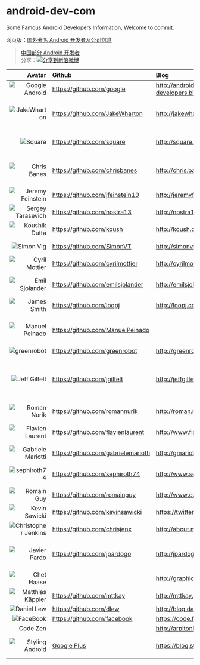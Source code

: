android-dev-com  
==========  
Some Famous Android Developers Information,  Welcome to [commit](https://github.com/android-cn/android-dev-com/wiki "Standard of adding and editing content").  

网页版：[国外著名 Android 开发者及公司信息 ](http://codekk.com/blogs/detail/codeKK/%E5%9B%BD%E5%A4%96%E8%91%97%E5%90%8D%20Android%20%E5%BC%80%E5%8F%91%E8%80%85%E5%8F%8A%E5%85%AC%E5%8F%B8%E4%BF%A1%E6%81%AF)  
>[中国部分 Android 开发者](https://github.com/android-cn/android-dev-cn)  
>分享：<a href="http://service.weibo.com/share/share.php?url=https%3A%2F%2Fgithub.com%2Fandroid-cn%2Fandroid-dev-com&title=%E5%9B%BD%E5%A4%96%E8%91%97%E5%90%8D+Android+%E5%BC%80%E5%8F%91%E8%80%85+Github+%E5%92%8C%E5%8D%9A%E5%AE%A2%E5%9C%B0%E5%9D%80%EF%BC%8C%E6%AC%A2%E8%BF%8E%E8%A1%A5%E5%85%85%E5%92%8C%E6%8E%A8%E8%8D%90+%40Trinea+&appkey=1657413438&searchPic=true" target="_blank" title="分享到新浪微博" style="width:100%"><img src="http://farm8.staticflickr.com/7342/13103239365_e5cd37fbac_o.png" title="分享到新浪微博"/></a>  

Avatar  | Github | Blog | Description
-------------: | :------------- | :------------- | :------------- 
![Google Android](https://avatars3.githubusercontent.com/u/1342004?s=80 "Google Android") | https://github.com/google | http://android-developers.blogspot.com/ |  Google Android Developers Blog
![JakeWharton](https://avatars0.githubusercontent.com/u/66577?s=80 "JakeWharton") | https://github.com/JakeWharton | http://jakewharton.com/ |  ActionBarSherlock, Android-ViewPagerIndicator, Nine Old Androids, butterknife
![Square](https://avatars0.githubusercontent.com/u/82592?s=80 "Square") | https://github.com/square   | http://square.github.io/ | okhttp, fest-android, android-times-square, picasso, dagger, spoon
![Chris Banes](https://avatars3.githubusercontent.com/u/227486?s=80 "Chris Banes")  | https://github.com/chrisbanes | http://chris.banes.me/ | ActionBar-PullToRefresh, PhotoView, Android-BitmapCache, Android-PullToRefresh
![Jeremy Feinstein](https://avatars0.githubusercontent.com/u/1269143?s=80 "Jeremy Feinstein") | https://github.com/jfeinstein10 | http://jeremyfeinstein.com/ | SlidingMenu, JazzyViewPager
![Sergey Tarasevich](https://avatars3.githubusercontent.com/u/1223348?s=80 "Sergey Tarasevich") | https://github.com/nostra13 | http://nostra13android.blogspot.com/ | Android-Universal-Image-Loader
![Koushik Dutta](https://avatars3.githubusercontent.com/u/73924?s=80 "Koushik Dutta") | https://github.com/koush   | http://koush.com/  | Superuser, AndroidAsync, UrlImageViewHelper  
![Simon Vig](https://avatars2.githubusercontent.com/u/549365?s=80 "Simon Vig") | https://github.com/SimonVT |  http://simonvt.net/ | android-menudrawer, MessageBar 
![Cyril Mottier](https://avatars1.githubusercontent.com/u/92794?s=80 "Cyril Mottier") | https://github.com/cyrilmottier |  http://cyrilmottier.com/ | GreenDroid, Polaris
![Emil Sjolander](https://avatars2.githubusercontent.com/u/1525924?s=80 "Emil Sjolander") | https://github.com/emilsjolander |  http://emilsjolander.se/ | StickyListHeaders, sprinkles, android-FlipView
![James Smith](https://avatars1.githubusercontent.com/u/104009?s=80 "James Smith") | https://github.com/loopj | http://loopj.com | android-async-http
![Manuel Peinado](https://avatars2.githubusercontent.com/u/2700015?s=80 "Manuel Peinado") |  https://github.com/ManuelPeinado  |   | FadingActionBar, GlassActionBar, RefreshActionItem, QuickReturnHeader
![greenrobot](https://avatars2.githubusercontent.com/u/242242?s=80 "greenrobot") | https://github.com/greenrobot | http://greenrobot.de/  | greenDAO, EventBus
![Jeff Gilfelt](https://avatars0.githubusercontent.com/u/175697?s=80 "Jeff Gilfelt") |  https://github.com/jgilfelt  |  http://jeffgilfelt.com  |  android-mapviewballoons, android-viewbadger, android-actionbarstylegenerator, android-sqlite-asset-helper
![Roman Nurik](https://avatars0.githubusercontent.com/u/100155?s=80 "Roman Nurik") | https://github.com/romannurik | http://roman.nurik.net/ | muzei, Android-SwipeToDismiss
![Flavien Laurent](https://avatars1.githubusercontent.com/u/4429434?s=80 "Flavien Laurent") | https://github.com/flavienlaurent | http://www.flavienlaurent.com | NotBoringActionBar, datetimepicker, discrollview
![Gabriele Mariotti](https://avatars0.githubusercontent.com/u/2583078?s=80 "Gabriele Mariotti") | https://github.com/gabrielemariotti | http://gmariotti.blogspot.it | cardslib, colorpickercollection
![sephiroth74](https://avatars0.githubusercontent.com/u/823858?s=80 "sephiroth74") | https://github.com/sephiroth74 |  http://www.sephiroth.it/ | ImageViewZoom, HorizontalVariableListView, AndroidWheel, purePDF
![Romain Guy](https://avatars0.githubusercontent.com/u/869684?s=80 "Romain Guy") | https://github.com/romainguy |  http://www.curious-creature.org   |  ViewServer
![Kevin Sawicki](https://avatars1.githubusercontent.com/u/671378?s=80 "Kevin Sawicki") | https://github.com/kevinsawicki | https://twitter.com/kevinsawicki | http-request
![Christopher Jenkins](https://avatars0.githubusercontent.com/u/1167793?s=80 "Christopher Jenkins") | https://github.com/chrisjenx | http://about.me/chris.jenkins | Calligraphy, ParallaxScrollView
![Javier Pardo](https://avatars0.githubusercontent.com/u/1172221?s=80 "Javier Pardo") |  https://github.com/jpardogo | http://jpardogo.com | ListBuddies, FlabbyListView, GoogleProgressBar, FadingActionBar
![Chet Haase](https://lh4.googleusercontent.com/-alRF2kfXilM/AAAAAAAAAAI/AAAAAAAAH4U/1yMUbANZ_YY/s80-c/photo.jpg "Chet Haase")  |    |  http://graphics-geek.blogspot.com/ | Android framework UI team
![Matthias Käppler](https://avatars2.githubusercontent.com/u/102802?s=80 "Matthias Käppler") | https://github.com/mttkay | http://mttkay.github.io/ | signpost
![Daniel Lew](https://avatars3.githubusercontent.com/u/514850?s=80 "Daniel Lew") | https://github.com/dlew | http://blog.danlew.net/ | Android Tips
![FaceBook](https://avatars0.githubusercontent.com/u/69631?v=3&s=80 "FaceBook") | https://github.com/facebook | https://code.facebook.com/mobile/ | buck
Code Zen | | http://arpitonline.com/ | iOS Android
![Styling Android](https://lh3.googleusercontent.com/-8MrsyY2gqwM/AAAAAAAAAAI/AAAAAAAAAC4/fhUUNvYEqqo/s80-c-k-no/photo.jpg) | [Google Plus](https://plus.google.com/101161883485148457960?prsrc=3) | https://blog.stylingandroid.com/ | A techical guide to to improving the UI and UX Android apps
